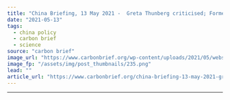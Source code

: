 ```yaml
---
title: "China Briefing, 13 May 2021 -  Greta Thunberg criticised; Former energy official arrested; EV boom makes ‘richest man’"
date: "2021-05-13"
tags: 
  - china policy
  - carbon brief
  - science
source: "carbon brief"
image_url: "https://www.carbonbrief.org/wp-content/uploads/2021/05/website-masthead-new-583x372.png"
image_fp: "/assets/img/post_thumbnails/235.png"
lead: ""
article_url: "https://www.carbonbrief.org/china-briefing-13-may-2021-greta-thunberg-criticised-former-energy-official-arrested-ev-boom-makes-richest-man"
---
```


---

